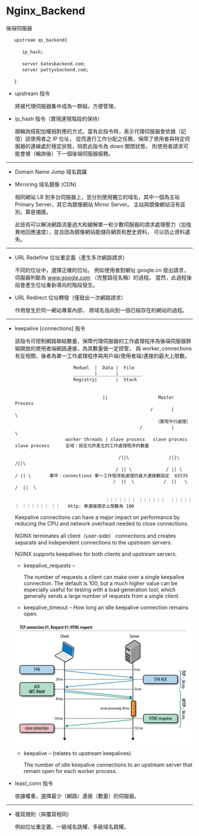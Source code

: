 # Nginx_Backend
後端伺服器


       upstream qs_backend{
       
          ip_hash;
          
          server katesbackend.com;
          server pattysbackend.com;
       
       }


* upstream 指令

   將被代理伺服器集中成為一群組，方便管理。

* ip_hash 指令（實現連現階段的保持）

   跟輪詢搭配加權相對應的方式，當有此指令時，表示代理伺服器會依據（記憶）該使用者之 IP 位址，
   從而進行工作分配之任務，保障了使用者與特定伺服器的連線處於穩定狀態，倘若此指令為 down 關閉狀態，
   則使用者請求可能會被（輪詢後）下一個後端伺服器服務。

------------------------

* Domain Name Jump 域名跳躍

* Mirroring  域名鏡像 (CDN)

  相同網站 LB 到多台伺服器上，並分別使用獨立的域名，其中一個為主站 Primary Server，其它為鏡像網站 Mirror Server。
  主站與鏡像網站沒有區別，算是備援。
  
  此技術可以解決網路流量過大和緩解單一和少數伺服器的請求處理壓力（加強異地回應速度），並且因為鏡像網站能儲存網頁和歷史資料，
  可以防止資料遺失。

------------------------

* URL Redefine 位址重定義（產生多次網路請求）

  不同的位址中，選擇正確的位址。
  例如使用者對網址 google.cn 發出請求，伺服器判斷為 www.google.com （完整路徑名稱）的過程。
  當然，此過程後段會產生位址重新導向的階段發生。

* URL Redirect 位址轉發（僅發出一次網路請求）

  作用發生於同一網站專案內部，
  將域名指向到一個已經存在的網站的過程。
  
------------------------

* keepalive [connections] 指令

   該指令可控制網路聯結數量，保障代理伺服器的工作處理程序為後端伺服器群組開放的使用者端網路連接，為其數量做一定控管，
   與 worker_connections 有反相關，後者為單一工作處理程序與用戶端(使用者端)連接的最大上限數。
   
   

                            Moduel  |  Data |  File
                            ________|_______|_________
                            Registry|       |  Stack
                            
                            
                                       ||                   Master Process
                                                         /       |         \
                                                           （實現平行處理）
                                                     /           |            \
                         worker threads | slave process   slave process   slave process      全域：設定允許產生的工作處理程序的數量
                         
                                             /||\               /||\             /||\         
                                            / || \             / || \           / || \       事件：connections 單一工作程序能處理的最大連接數設定  65535  
                                           /  ||  \           /  ||   \        /  ||  \    
                                           
                                        ｜｜｜｜｜｜｜ ｜｜｜｜｜｜  ｜｜｜｜｜｜ ｜｜｜｜｜｜ ｜｜   Http: 單連接請求上限數為 100                             


   
   Keepalive connections can have a major impact on performance by reducing the CPU and network overhead needed to close connections.
       
   NGINX terminates all client（user-side） connections and creates separate and independent connections to the upstream servers. 

   NGINX supports keepalives for both clients and upstream servers. 

    * keepalive_requests – 
      
      The number of requests a client can make over a single keepalive connection. 
      The default is 100, but a much higher value can be especially useful for testing with a load‑generation tool, which generally sends a large number of requests from a single client.

    * keepalive_timeout – 
       How long an idle keepalive connection remains open.
       
     ![keepalive](https://raw.githubusercontent.com/QueenieCplusplus/Nginx_Backend/master/keep-alive.png)

    * keepalive – (relates to upstream keepalives)
      
      The number of idle keepalive connections to an upstream server that remain open for each worker process. 





* least_conn 指令

  依據權重，選擇最少（網路）連接（數量）的伺服器。

------------------------

* 複寫規則（與覆寫相同）

  例如位址重定義、一級域名跳耀、多級域名跳耀。


